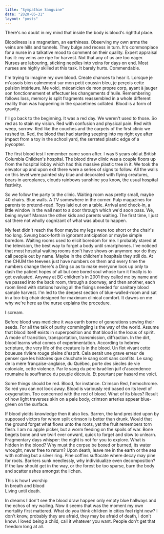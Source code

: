 ```yaml
---
title: "Sympathie Sanguine"
date: "2020-05-31"
layout: "posts"
---
```


There's no doubt in my mind that inside the body is blood's rightful place.

Bloodiness is a magnetism, an earthiness. Observing my own arms the veins are hills and tunnels. They bulge and recess in turn. It's commonplace for a nurse in a talkative mood to comment on their quality. Expert appraisal has it: my veins are ripe for harvest. Not that any of us are too eager. Nurses are labouring, sticking needles into veins for days on end. Most nurses are highly skilled at this task. It barely hurts. Commendable.

I'm trying to imagine my own blood. Create chances to hear it. Lorsque je m'assois bien calmement sur mon petit coussin bleu, je perçois cette pulsion intérieure. Me voici, mécanicien de mon propre corp, ayant à jauger son fonctionnement et effectuer les changements d'huile. Remembering follows loss, memory is split fragments reassembled in a whole different reality than was happening in the spacetimes collated. Blood is a form of gravity.

I'll go back to the beginning. It was a red day. We weren't used to those. So red as to stain my vision. Red with confusion and physical pain. Red with weep, sorrow. Red like the couches and the carpets of the first clinic we rushed to. Red, the blood that had starting seeping into my right eye after impact from a toy in the school yard, the serrated plastic edge of a joycopter.

The first blood test I remember came soon after. I was 5 years old at British Columbia Children's hospital. The blood draw clinic was a couple floors up from the hospital lobby which had this massive plastic tree in it. We took the elevator up and upon exit there were a series of signs to follow. All the walls on this level were painted sky blue and decorated with flying creatures, bears in aeroplanes, clouds rainbows sunshine you know, the usual hospital festivity.

So we follow the party to the clinic. Waiting room was pretty small, maybe 40 chairs. Blue walls. A TV somewhere in the corner. Pulp magazines for parents to pretend-read. Toys laid out on a table. Arrival and check-in, a little window in the wall next to a door through which we'd soon pass. We, being myself Maman the other kids and parents waiting. The first time, I just sat there not wholly cognizant of what was about to happen.

My feet didn't reach the floor maybe my legs were too short or the chair's too long. Swung back-forth in ignorant anticipation or maybe simple boredom. Waiting rooms used to elicit boredom for me. I probably stared at the television, the best way to forget a body until smartphones. I've noticed that most hospital waiting rooms don't have shows on anymore nor do they call people out by name. Maybe in the children's hospitals they still do. At the CHUM the teevees just have numbers on them and every time the numbers change there's a Ding so as to make everyone look up only to dash the patient hopes of all but one bored soul whose turn it finally is to get evaluated. Anyway at BC children's in 2001 they called me by name and we passed into the back room, through a doorway, and then another, each room lined with stations having all the fixings needed for sanitary blood sample harvest. I'm led to the deepest section of blue-walled-room and sat in a too-big chair designed for maximum clinical comfort. It dawns on me why we're here as the nurse explains the procedure.

I scream.

Before blood was medicine it was earth borne of generations sowing their seeds. For all the talk of purity commingling is the way of the world. Assume that blood itself exists in superposition and that blood is the locus of spirit. A mode of transition, transportation, transmission, diffraction. In the dirt, blood learns what comes of experimentation. According to hebrew scripture, the very life of the creature is in the blood. Un flot vivant cette boueuse rivière rouge pleine d'esprit. Cela serait une grave erreur de penser que les histoires que chuchote le sang sont sans conflits. Le sang de la mère française-anglaise, du Québec, porte des siècles de vie coloniale, cette violence. Par le sang du père Israélien juif d'ascendence roumaine la souffrance du peuple découle. Et pourtant par hasard me voici.

Some things should be red. Blood, for instance. Crimson Red, hemochrome. So red you can not look away. Blood is variously red based on its level of oxygenation. Too concerned with the red of blood. What of its blues? Result of how light traverses skin on a pale body, crimson arteries appear blue-green on the surface.

If blood yields knowledge then it also lies. Barren, the land presided upon by supposed victors for whom spilt crimson is better than drunk. Would that the ground forget what flows unto the roots, yet the fruit remembers torn flesh. I am no apple picker, but a worm feeding on the spoils of war. Bone begets bone and we twirl ever onward, quick to forget and slow to unlearn. Fragmentary days whisper: the night is not for you to explore. What is hidden in the blood? Why must the corpse be boxed or burned, its water wrought, never free to return? Upon death, leave me in the earth or the sea with nothing but a silver ring. Pine coffins suffocate where decay may pine for roots. Barriers sunk needlessly, why individualize even decomposition? If the law should get in the way, or the forest be too sparse, burn the body and scatter ashes amongst the lichen.

This is how I worship  
In breath and blood  
Living until death.

In dreams I don't see the blood draw happen only empty blue hallways and the echos of my wailing. Now it seems that was the moment my own mortality first mattered. What do you think children in cities feel right now? I don't know, probably they are afraid, they may be afraid of death, I don't know. I loved being a child, call it whatever you want. People don't get that freedom long at all.
